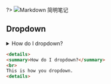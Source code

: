 ?> ![](https://notes.abelsu7.top/_media/markdown-orange.svg)Markdown 简明笔记

## Dropdown

<details>
<summary>How do I dropdown?</summary>
<br>
This is how you dropdown.
</details>

```html
<details>
<summary>How do I dropdown?</summary>
<br>
This is how you dropdown.
<details>
```